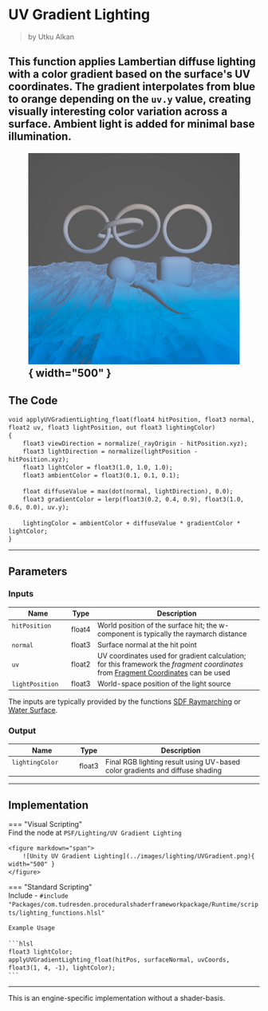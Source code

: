 <div class="container">
    <h1 class="main-heading">UV Gradient Lighting</h1>
    <blockquote class="author">by Utku Alkan</blockquote>
</div>

This function applies Lambertian diffuse lighting with a color gradient based on the surface's UV coordinates. The gradient interpolates from blue to orange depending on the `uv.y` value, creating visually interesting color variation across a surface. Ambient light is added for minimal base illumination.
    <figure markdown="span">
        ![Unity Point Light](../images/lighting/examples/UVLight.png){ width="500" }
    </figure>
---

## The Code
```hlsl
void applyUVGradientLighting_float(float4 hitPosition, float3 normal, float2 uv, float3 lightPosition, out float3 lightingColor)
{
    float3 viewDirection = normalize(_rayOrigin - hitPosition.xyz);
    float3 lightDirection = normalize(lightPosition - hitPosition.xyz);
    float3 lightColor = float3(1.0, 1.0, 1.0);
    float3 ambientColor = float3(0.1, 0.1, 0.1);

    float diffuseValue = max(dot(normal, lightDirection), 0.0);
    float3 gradientColor = lerp(float3(0.2, 0.4, 0.9), float3(1.0, 0.6, 0.0), uv.y);

    lightingColor = ambientColor + diffuseValue * gradientColor * lightColor;
}
```

---

## Parameters

### Inputs

| Name            | Type     | Description |
|-----------------|----------|-------------|
| `hitPosition`  <img width=50/>  | float4   | World position of the surface hit; the w-component is typically the raymarch distance |
| `normal`        | float3   | Surface normal at the hit point |
| `uv`            | float2   | UV coordinates used for gradient calculation; for this framework the *fragment coordinates* from [Fragment Coordinates](../basics/fragCoords.md) can be used |
| `lightPosition` | float3   | World-space position of the light source |

The inputs are typically provided by the functions [SDF Raymarching](../sdfs/raymarching.md) or [Water Surface](../water/waterSurface.md).

### Output
| Name            | Type     | Description |
|-----------------|----------|-------------|
| `lightingColor`  <img width=50/>  | float3   | Final RGB lighting result using UV-based color gradients and diffuse shading |

---

## Implementation

=== "Visual Scripting"  
    Find the node at ```PSF/Lighting/UV Gradient Lighting```

    <figure markdown="span">
        ![Unity UV Gradient Lighting](../images/lighting/UVGradient.png){ width="500" }
    </figure>

=== "Standard Scripting"  
    Include - ```#include "Packages/com.tudresden.proceduralshaderframeworkpackage/Runtime/scripts/lighting_functions.hlsl"```

    Example Usage

    ```hlsl
    float3 lightColor;
    applyUVGradientLighting_float(hitPos, surfaceNormal, uvCoords, float3(1, 4, -1), lightColor);
    ```
---

This is an engine-specific implementation without a shader-basis.
